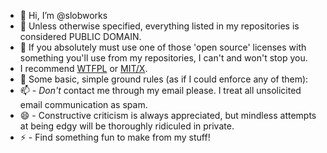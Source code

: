 - 👋 Hi, I’m @slobworks
- 👀 Unless otherwise specified, everything listed in my repositories is considered PUBLIC DOMAIN.
- 🌱 If you absolutely must use one of those 'open source' licenses with something you'll use from my repositories, I can't and won't stop you.
-    I recommend <a href=http://www.wtfpl.net/>WTFPL</a> or <a href="https://opensource.org/license/mit">MIT/X</a>.
- 💞️ Some basic, simple ground rules (as if I could enforce any of them):
- 📫 - *Don't* contact me through my email please. I treat all unsolicited email communication as spam.
- 😄 - Constructive criticism is always appreciated, but mindless attempts at being edgy will be thoroughly ridiculed in private.
- ⚡ - Find something fun to make from my stuff!

<!---
slobworks/slobworks is a ✨ special ✨ repository because its `README.md` (this file) appears on your GitHub profile.
You can click the Preview link to take a look at your changes.
--->
